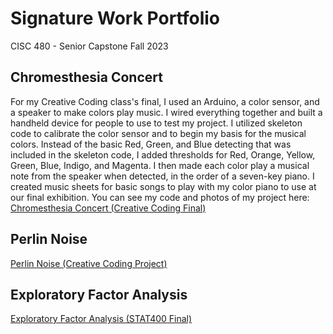 # Signature Work Portfolio
CISC 480 - Senior Capstone
Fall 2023

## Chromesthesia Concert
For my Creative Coding class's final, I used an Arduino, a color sensor, and a speaker to make colors play music. I wired everything together and built a handheld device for people to use to test my project. I utilized skeleton code to calibrate the color sensor and to begin my basis for the musical colors. Instead of the basic Red, Green, and Blue detecting that was included in the skeleton code, I added thresholds for Red, Orange, Yellow, Green, Blue, Indigo, and Magenta. I then made each color play a musical note from the speaker when detected, in the order of a seven-key piano. I created music sheets for basic songs to play with my color piano to use at our final exhibition. You can see my code and photos of my project here: [Chromesthesia Concert (Creative Coding Final)](https://github.com/emmccracken/creative-coding-final)   

## Perlin Noise
[Perlin Noise (Creative Coding Project)](https://github.com/emmccracken/perlin-noise-project)   

## Exploratory Factor Analysis
[Exploratory Factor Analysis (STAT400 Final)](https://github.com/emmccracken/stat-400-final)  

